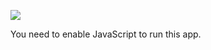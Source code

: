 ![](https://www.facebook.com/tr?id=212318885806491&ev=PageView&noscript=1)

You need to enable JavaScript to run this app.